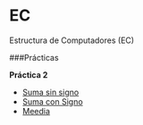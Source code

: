 # EC
Estructura de Computadores (EC)

###Prácticas

**Práctica 2**
- [Suma sin signo][s]
- [Suma con Signo][cs]
- [Meedia][media]

[media]:https://github.com/marlenelis/EC/blob/master/Practica_1/media.s
[s]:https://github.com/marlenelis/EC/blob/master/Practica_1/suma64uns.s
[cs]:https://github.com/marlenelis/EC/blob/master/Practica_1/suma64sgn.s
